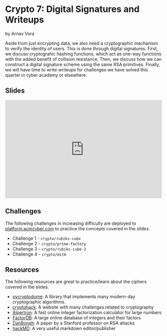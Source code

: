 # Crypto 7: Digital Signatures and Writeups
by Arnav Vora

Aside from just encrypting data, we also need a cryptographic mechanism to verify the identity of users. This is done through digital signatures. First, we discuss cryptograhic hashing functions, which act as one-way functions with the added benefit of collision resistance. Then, we discuss how we can construct a digital signature scheme using the same RSA primitives. Finally, we will have time to write writeups for challenges we have solved this quarter in cyber academy or elsewhere.

## Slides
<iframe src="https://docs.google.com/presentation/d/e/2PACX-1vQvAkLsA2-z_STMMbMDSHbIGVtGWdBv7Le67-lTDHlHuRhTSiFcy4zY8NMa35HX9GCFUpXJKxfNqp2b/embed?start=false&loop=false&delayms=3000" frameborder="0" width="100%" style="aspect-ratio: 16 / 10;" allowfullscreen="true" mozallowfullscreen="true" webkitallowfullscreen="true"></iframe>

## Challenges
The following challenges in increasing difficulty are deployed to [platform.acmcyber.com](https://platform.acmcyber.com) to practice the concepts covered in the slides.
- Challenge 1 - `crypto/rubiks-cube`
- Challenge 2 - `crypto/prime-factory`
- Challenge 3 - `crypto/rubiks-cube-2`
- Challenge 4 - `crypto/mitm`

## Resources
The following resources are great to practice/learn about the ciphers covered in the slides.
- [pycryptodome](https://pypi.org/project/pycryptodome/): A library that implements many modern-day cryptographic algorithms.
- [cryptohack](https://cryptohack.org/): A website with many challenges related to cryptography
- [Alpertron](https://www.alpertron.com.ar/ECM.HTM): A fast online integer factorization calculator for large numbers
- [FactorDB](https://factordb.com/): A large online database of integers and their factors
- [DanBoneh](https://crypto.stanford.edu/~dabo/papers/RSA-survey.pdf): A paper by a Stanford professor on RSA attacks
- [hackMD](https://hackmd.io/): A very useful markdown editor/publisher